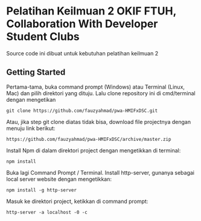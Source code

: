 # Pelatihan Keilmuan 2 OKIF FTUH, Collaboration With Developer Student Clubs

Source code ini dibuat untuk kebutuhan pelatihan keilmuan 2

## Getting Started

Pertama-tama, buka command prompt (Windows) atau Terminal (Linux, Mac) dan pilih direktori yang dituju. Lalu clone repository ini di cmd/terminal dengan mengetikan 

```
git clone https://github.com/fauzyahmad/pwa-HMIFxDSC.git
```
Atau, jika step git clone diatas tidak bisa, download file projectnya dengan menuju link berikut:
```
https://github.com/fauzyahmad/pwa-HMIFxDSC/archive/master.zip
```

Install Npm di dalam direktori project dengan mengetikkan di terminal:

```
npm install
```
Buka lagi Command Prompt / Terminal. Install http-server, gunanya sebagai local server website dengan mengetikkan:

```
npm install -g http-server
```
Masuk ke direktori project, ketikkan di command prompt:

```
http-server -a localhost -0 -c
```
